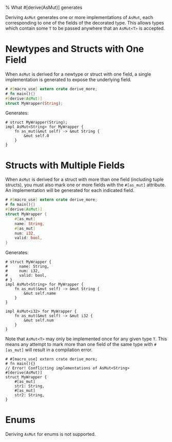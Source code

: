 % What #[derive(AsMut)] generates

Deriving `AsMut` generates one or more implementations of `AsMut`, each corresponding to one of the
fields of the decorated type. This allows types which contain some `T` to be passed anywhere that an
`AsMut<T>` is accepted.

# Newtypes and Structs with One Field

When `AsMut` is derived for a newtype or struct with one field, a single implementation is generated
to expose the underlying field.

```rust
# #[macro_use] extern crate derive_more;
# fn main(){}
#[derive(AsMut)]
struct MyWrapper(String);
```


Generates:

```
# struct MyWrapper(String);
impl AsMut<String> for MyWrapper {
    fn as_mut(&mut self) -> &mut String {
        &mut self.0
    }
}
```

# Structs with Multiple Fields

When `AsMut` is derived for a struct with more than one field (including tuple structs), you must
also mark one or more fields with the `#[as_mut]` attribute. An implementation will be generated for
each indicated field.

```rust
# #[macro_use] extern crate derive_more;
# fn main(){}
#[derive(AsMut)]
struct MyWrapper {
    #[as_mut]
    name: String,
    #[as_mut]
    num: i32,
    valid: bool,
}


```


Generates:

```
# struct MyWrapper {
#     name: String,
#     num: i32,
#     valid: bool,
# }
impl AsMut<String> for MyWrapper {
    fn as_mut(&mut self) -> &mut String {
        &mut self.name
    }
}

impl AsMut<i32> for MyWrapper {
    fn as_mut(&mut self) -> &mut i32 {
        &mut self.num
    }
}
```

Note that `AsMut<T>` may only be implemented once for any given type `T`. This means any attempt to
mark more than one field of the same type with `#[as_mut]` will result in a compilation error.

```compile_fail
# #[macro_use] extern crate derive_more;
# fn main(){}
// Error! Conflicting implementations of AsMut<String>
#[derive(AsMut)]
struct MyWrapper {
    #[as_mut]
    str1: String,
    #[as_mut]
    str2: String,
}
```

# Enums

Deriving `AsMut` for enums is not supported.
